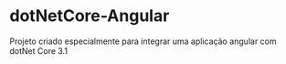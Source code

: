 # dotNetCore-Angular
Projeto criado especialmente para integrar uma aplicação angular com dotNet Core 3.1
